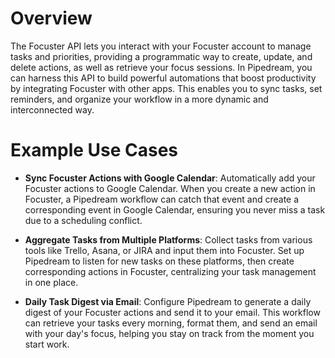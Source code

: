 # Overview

The Focuster API lets you interact with your Focuster account to manage tasks and priorities, providing a programmatic way to create, update, and delete actions, as well as retrieve your focus sessions. In Pipedream, you can harness this API to build powerful automations that boost productivity by integrating Focuster with other apps. This enables you to sync tasks, set reminders, and organize your workflow in a more dynamic and interconnected way.

# Example Use Cases

- **Sync Focuster Actions with Google Calendar**: Automatically add your Focuster actions to Google Calendar. When you create a new action in Focuster, a Pipedream workflow can catch that event and create a corresponding event in Google Calendar, ensuring you never miss a task due to a scheduling conflict.

- **Aggregate Tasks from Multiple Platforms**: Collect tasks from various tools like Trello, Asana, or JIRA and input them into Focuster. Set up Pipedream to listen for new tasks on these platforms, then create corresponding actions in Focuster, centralizing your task management in one place.

- **Daily Task Digest via Email**: Configure Pipedream to generate a daily digest of your Focuster actions and send it to your email. This workflow can retrieve your tasks every morning, format them, and send an email with your day's focus, helping you stay on track from the moment you start work.
